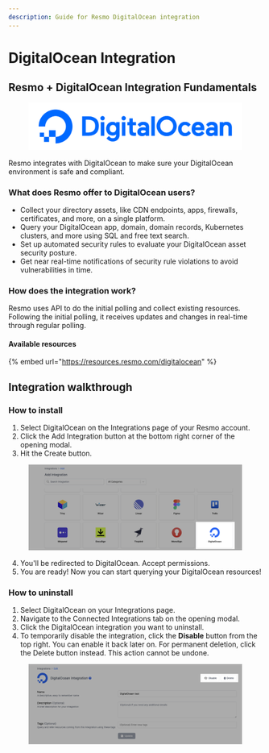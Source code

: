 ```yaml
---
description: Guide for Resmo DigitalOcean integration
---
```


# DigitalOcean Integration

## Resmo + DigitalOcean Integration Fundamentals

<figure><img src="../.gitbook/assets/digitalocean-logo.png" alt=""><figcaption></figcaption></figure>

Resmo integrates with DigitalOcean to make sure your DigitalOcean environment is safe and compliant.

### What does Resmo offer to DigitalOcean users?

* Collect your directory assets, like CDN endpoints, apps, firewalls, certificates, and more, on a single platform.
* Query your DigitalOcean app, domain, domain records, Kubernetes clusters, and more using SQL and free text search.
* Set up automated security rules to evaluate your DigitalOcean asset security posture.
* Get near real-time notifications of security rule violations to avoid vulnerabilities in time.

### How does the integration work?

Resmo uses API to do the initial polling and collect existing resources. Following the initial polling, it receives updates and changes in real-time through regular polling.

#### Available resources

{% embed url="https://resources.resmo.com/digitalocean" %}

## Integration walkthrough

### How to install

1. Select DigitalOcean on the Integrations page of your Resmo account.
2. Click the Add Integration button at the bottom right corner of the opening modal.
3. Hit the Create button.

<figure><img src="../.gitbook/assets/add-digitalocean.png" alt=""><figcaption></figcaption></figure>

4. You'll be redirected to DigitalOcean. Accept permissions.&#x20;
5. You are ready! Now you can start querying your DigitalOcean resources!

### How to uninstall

1. Select DigitalOcean on your Integrations page.
2. Navigate to the Connected Integrations tab on the opening modal.
3. Click the DigitalOcean integration you want to uninstall.
4. To temporarily disable the integration, click the **Disable** button from the top right. You can enable it back later on. For permanent deletion, click the Delete button instead. This action cannot be undone.

<figure><img src="../.gitbook/assets/disable-delete-digitalocean.png" alt=""><figcaption></figcaption></figure>
